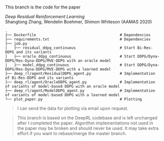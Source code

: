 This branch is the code for the paper

*Deep Residual Reinforcement Learning* \
Shangtong Zhang, Wendelin Boehmer, Shimon Whiteson (AAMAS 2020)

    .
    ├── Dockerfile                                      # Dependencies
    ├── requirements.txt                                # Dependencies
    ├── job.py                                
    |   ├── residual_ddpg_continuous                    # Start Bi-Res-DDPG and its variants 
    |   ├── oracle_ddpg_continuous                      # Start DDPG/Dyna-DDPG/Res-Dyna-DDPG/MVE-DDPG with an oracle model 
    |   ├── model_ddpg_continuous                       # Start DDPG/Dyna-DDPG/Res-Dyna-DDPG/MVE-DDPG with a learned model  
    ├── deep_rl/agent/ResidualDDPG_agent.py             # Implementation of Bi-Res-DDPG and its variants 
    ├── deep_rl/agent/OracleDDPG_agent.py               # Implementation of variants of model-based DDPG with an oracle model 
    ├── deep_rl/agent/ModelDDPG_agent.py                # Implementation of variants of model-based DDPG with a learned model
    └── plot_paper.py                                   # Plotting

> I can send the data for plotting via email upon request.

> This branch is based on the DeepRL codebase and is left unchanged after I completed the paper. Algorithm implementations not used in the paper may be broken and should never be used. It may take extra effort if you want to rebase/merge the master branch.